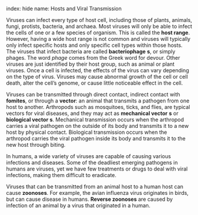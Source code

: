 index: hide
name: Hosts and Viral Transmission

Viruses can infect every type of host cell, including those of plants, animals, fungi, protists, bacteria, and archaea. Most viruses will only be able to infect the cells of one or a few species of organism. This is called the  **host range**. However, having a wide host range is not common and viruses will typically only infect specific hosts and only specific cell types within those hosts. The viruses that infect bacteria are called  **bacteriophage** **s**, or simply phages. The word  *phage* comes from the Greek word for devour. Other viruses are just identified by their host group, such as animal or plant viruses. Once a cell is infected, the effects of the virus can vary depending on the type of virus. Viruses may cause abnormal growth of the cell or cell death, alter the cell’s genome, or cause little noticeable effect in the cell.

Viruses can be transmitted through direct contact, indirect contact with  **fomites**, or through a  **vector**: an animal that transmits a pathogen from one host to another. Arthropods such as mosquitoes, ticks, and flies, are typical vectors for viral diseases, and they may act as  **mechanical vector** **s** or  **biological vector** **s**. Mechanical transmission occurs when the arthropod carries a viral pathogen on the outside of its body and transmits it to a new host by physical contact. Biological transmission occurs when the arthropod carries the viral pathogen inside its body and transmits it to the new host through biting.

In humans, a wide variety of viruses are capable of causing various infections and diseases. Some of the deadliest emerging pathogens in humans are viruses, yet we have few treatments or drugs to deal with viral infections, making them difficult to eradicate.

Viruses that can be transmitted from an animal host to a human host can cause  **zoonoses**. For example, the avian influenza virus originates in birds, but can cause disease in humans.  **Reverse zoonoses** are caused by infection of an animal by a virus that originated in a human.
